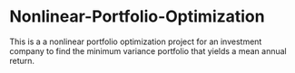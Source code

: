 # Nonlinear-Portfolio-Optimization
This is a a nonlinear portfolio optimization project for an investment company to find the minimum variance portfolio that yields a mean annual return. 

